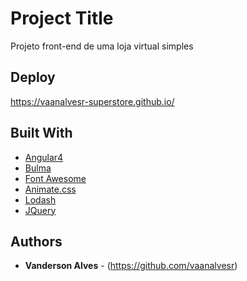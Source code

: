 # Project Title

Projeto front-end de uma loja virtual simples

## Deploy

https://vaanalvesr-superstore.github.io/

## Built With

* [Angular4](https://angular.io/)
* [Bulma](http://bulma.io/)
* [Font Awesome](http://fontawesome.io/)
* [Animate.css](https://daneden.github.io/animate.css/)
* [Lodash](https://lodash.com/)
* [JQuery](https://jquery.com/)

## Authors

* **Vanderson Alves** - (https://github.com/vaanalvesr)
